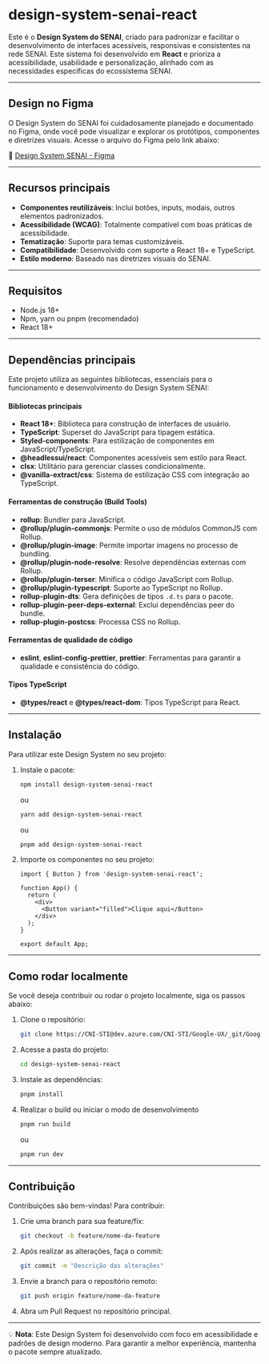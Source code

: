 # design-system-senai-react

Este é o **Design System do SENAI**, criado para padronizar e facilitar o desenvolvimento de interfaces acessíveis, responsivas e consistentes na rede SENAI. Este sistema foi desenvolvido em **React** e prioriza a acessibilidade, usabilidade e personalização, alinhado com as necessidades específicas do ecossistema SENAI.

---

## **Design no Figma**

O Design System do SENAI foi cuidadosamente planejado e documentado no Figma, onde você pode visualizar e explorar os protótipos, componentes e diretrizes visuais. Acesse o arquivo do Figma pelo link abaixo:

🔗 [Design System SENAI - Figma](https://www.figma.com/design/IggEFikdXEoJKTi9UxnsTI/Design-System?m=auto&t=rAr6GFNQGKZlUZnU-6)

---

## **Recursos principais**

- **Componentes reutilizáveis**: Inclui botões, inputs, modais, outros elementos padronizados.
- **Acessibilidade (WCAG)**: Totalmente compatível com boas práticas de acessibilidade.
- **Tematização**: Suporte para temas customizáveis.
- **Compatibilidade**: Desenvolvido com suporte a React 18+ e TypeScript.
- **Estilo moderno**: Baseado nas diretrizes visuais do SENAI.

---

## **Requisitos**

- Node.js 18+
- Npm, yarn ou pnpm (recomendado)
- React 18+

---

## **Dependências principais**

Este projeto utiliza as seguintes bibliotecas, essenciais para o funcionamento e desenvolvimento do Design System SENAI:

#### **Bibliotecas principais**

- **React 18+**: Biblioteca para construção de interfaces de usuário.
- **TypeScript**: Superset do JavaScript para tipagem estática.
- **Styled-components**: Para estilização de componentes em JavaScript/TypeScript.
- **@headlessui/react**: Componentes acessíveis sem estilo para React.
- **clsx**: Utilitário para gerenciar classes condicionalmente.
- **@vanilla-extract/css**: Sistema de estilização CSS com integração ao TypeScript.

#### **Ferramentas de construção (Build Tools)**

- **rollup**: Bundler para JavaScript.
- **@rollup/plugin-commonjs**: Permite o uso de módulos CommonJS com Rollup.
- **@rollup/plugin-image**: Permite importar imagens no processo de bundling.
- **@rollup/plugin-node-resolve**: Resolve dependências externas com Rollup.
- **@rollup/plugin-terser**: Minifica o código JavaScript com Rollup.
- **@rollup/plugin-typescript**: Suporte ao TypeScript no Rollup.
- **rollup-plugin-dts**: Gera definições de tipos `.d.ts` para o pacote.
- **rollup-plugin-peer-deps-external**: Exclui dependências peer do bundle.
- **rollup-plugin-postcss**: Processa CSS no Rollup.

#### **Ferramentas de qualidade de código**

- **eslint**, **eslint-config-prettier**, **prettier**: Ferramentas para garantir a qualidade e consistência do código.

#### **Tipos TypeScript**

- **@types/react** e **@types/react-dom**: Tipos TypeScript para React.

---

## **Instalação**

Para utilizar este Design System no seu projeto:

1. Instale o pacote:

   ```bash
   npm install design-system-senai-react
   ```

   ou

   ```bash
   yarn add design-system-senai-react
   ```

   ou

   ```bash
   pnpm add design-system-senai-react
   ```

2. Importe os componentes no seu projeto:

   ```tsx
   import { Button } from 'design-system-senai-react';

   function App() {
     return (
       <div>
         <Button variant="filled">Clique aqui</Button>
       </div>
     );
   }

   export default App;
   ```

---

## **Como rodar localmente**

Se você deseja contribuir ou rodar o projeto localmente, siga os passos abaixo:

1. Clone o repositório:

   ```bash
   git clone https://CNI-STI@dev.azure.com/CNI-STI/Google-UX/_git/Google-UX
   ```

2. Acesse a pasta do projeto:

   ```bash
   cd design-system-senai-react
   ```

3. Instale as dependências:

   ```bash
   pnpm install
   ```

4. Realizar o build ou iniciar o modo de desenvolvimento

   ```bash
   pnpm run build
   ```

   ou

   ```bash
   pnpm run dev
   ```

---

## **Contribuição**

Contribuições são bem-vindas! Para contribuir:

1. Crie uma branch para sua feature/fix:

   ```bash
   git checkout -b feature/nome-da-feature
   ```

2. Após realizar as alterações, faça o commit:

   ```bash
   git commit -m "Descrição das alterações"
   ```

3. Envie a branch para o repositório remoto:

   ```bash
   git push origin feature/nome-da-feature
   ```

4. Abra um Pull Request no repositório principal.

---

💡 **Nota**: Este Design System foi desenvolvido com foco em acessibilidade e padrões de design moderno. Para garantir a melhor experiência, mantenha o pacote sempre atualizado.
